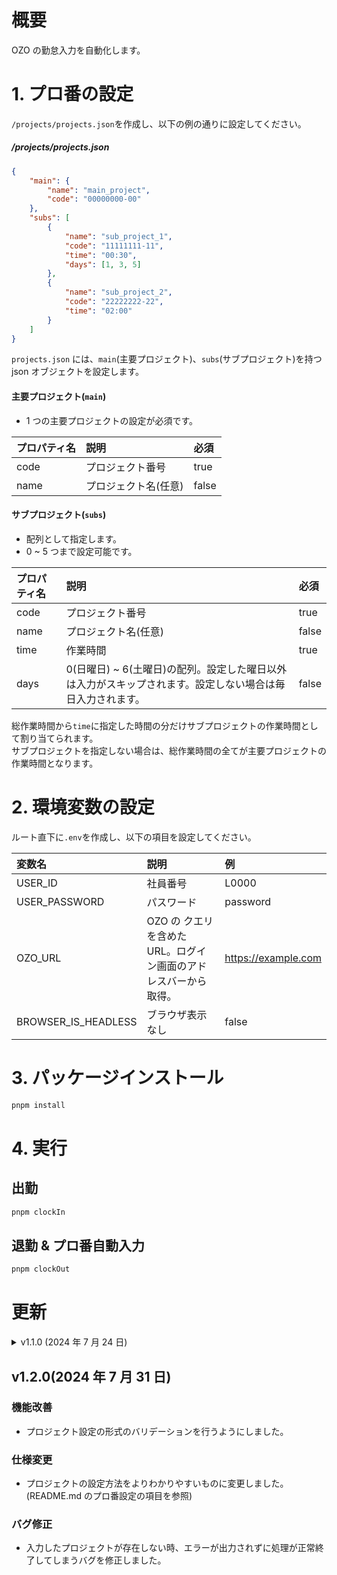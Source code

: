 # 概要

OZO の勤怠入力を自動化します。

# 1. プロ番の設定

`/projects/projects.json`を作成し、以下の例の通りに設定してください。

##### /projects/projects.json

```json
{
	"main": {
		"name": "main_project",
		"code": "00000000-00"
	},
	"subs": [
		{
			"name": "sub_project_1",
			"code": "11111111-11",
			"time": "00:30",
			"days": [1, 3, 5]
		},
		{
			"name": "sub_project_2",
			"code": "22222222-22",
			"time": "02:00"
		}
	]
}
```

`projects.json` には、`main`(主要プロジェクト)、`subs`(サブプロジェクト)を持つ json オブジェクトを設定します。

#### 主要プロジェクト(`main`)

-   1 つの主要プロジェクトの設定が必須です。

| プロパティ名 | 説明                 | 必須  |
| :----------- | :------------------- | :---- |
| code         | プロジェクト番号     | true  |
| name         | プロジェクト名(任意) | false |

#### サブプロジェクト(`subs`)

-   配列として指定します。
-   0 ~ 5 つまで設定可能です。

| プロパティ名 | 説明                                                                                                      | 必須  |
| :----------- | :-------------------------------------------------------------------------------------------------------- | :---- |
| code         | プロジェクト番号                                                                                          | true  |
| name         | プロジェクト名(任意)                                                                                      | false |
| time         | 作業時間                                                                                                  | true  |
| days         | 0(日曜日) ~ 6(土曜日)の配列。設定した曜日以外は入力がスキップされます。設定しない場合は毎日入力されます。 | false |

総作業時間から`time`に指定した時間の分だけサブプロジェクトの作業時間として割り当てられます。  
サブプロジェクトを指定しない場合は、総作業時間の全てが主要プロジェクトの作業時間となります。

# 2. 環境変数の設定

ルート直下に`.env`を作成し、以下の項目を設定してください。

| 変数名              | 説明                                                            | 例                  |
| :------------------ | :-------------------------------------------------------------- | :------------------ |
| USER_ID             | 社員番号                                                        | L0000               |
| USER_PASSWORD       | パスワード                                                      | password            |
| OZO_URL             | OZO の クエリを含めた URL。ログイン画面のアドレスバーから取得。 | https://example.com |
| BROWSER_IS_HEADLESS | ブラウザ表示なし                                                | false               |

# 3. パッケージインストール

```bash
pnpm install
```

# 4. 実行

## 出勤

```bash
pnpm clockIn
```

## 退勤 & プロ番自動入力

```bash
pnpm clockOut
```

# 更新

<details>
  <summary>v1.1.0 (2024 年 7 月 24 日) </summary>

### 機能追加

-   プロジェクト番号の入力をする曜日を複数指定できるようになりました。

### 機能改善

-   ログのデザインを改善しました。

### バグ修正

-   projects.json にサブプロジェクトを設定しなかった場合に型エラーが出ないように修正しました。
-   pnpm を v9.5.0 から v8.15.7 に下げ、node v16.14 以降で実行できるようになりました。
</details>

## v1.2.0(2024 年 7 月 31 日)

### 機能改善

-   プロジェクト設定の形式のバリデーションを行うようにしました。

### 仕様変更

-   プロジェクトの設定方法をよりわかりやすいものに変更しました。(README.md のプロ番設定の項目を参照)

### バグ修正

-   入力したプロジェクトが存在しない時、エラーが出力されずに処理が正常終了してしまうバグを修正しました。

